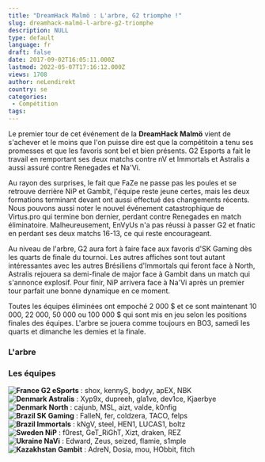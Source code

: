 ```yaml
---
title: "DreamHack Malmö : L'arbre, G2 triomphe !"
slug: dreamhack-malmö-l-arbre-g2-triomphe
description: NULL
type: default
language: fr
draft: false
date: 2017-09-02T16:05:11.000Z
lastmod: 2022-05-07T17:16:12.000Z
views: 1708
author: neLendirekt
country: se
categories:
 - Compétition
tags:
---
```

Le premier tour de cet événement de la **DreamHack Malmö** vient de s'achever et le moins que l'on puisse dire est que la compétitoin a tenu ses promesses et que les favoris sont bel et bien présents. G2 Esports a fait le travail en remportant ses deux matchs contre nV et Immortals et Astralis a aussi assuré contre Renegades et Na'Vi.

Au rayon des surprises, le fait que FaZe ne passe pas les poules et se retrouve derrière NiP et Gambit, l'équipe reste jeune certes, mais les deux formations terminant devant ont aussi effectué des changements récents. Nous pouvons aussi noter le nouvel événement catastrophique de Virtus.pro qui termine bon dernier, perdant contre Renegades en match éliminatoire. Malheureusement, EnVyUs n'a pas réussi à passer G2 et fnatic en perdant ses deux matchs 16-13, ce qui reste encourageant.

Au niveau de l'arbre, G2 aura fort à faire face aux favoris d'SK Gaming dès les quarts de finale du tournoi. Les autres affiches sont tout autant intéressantes avec les autres Brésiliens d'Immortals qui feront face à North, Astralis rejouera sa demi-finale de major face à Gambit dans un match qui s'annonce explosif. Pour finir, NiP arrivera face à Na'Vi après un premier tour parfait une bonne dynamique en ce moment.

Toutes les équipes éliminées ont empoché 2 000 $ et ce sont maintenant 10 000, 22 000, 50 000 ou 100 000 $ qui sont mis en jeu selon les positions finales des équipes. L'arbre se jouera comme toujours en BO3, samedi les quarts et dimanche les demies et la finale.

### **L'arbre**

### **Les équipes**

**![France](/images/countries/fr.svg)⁠ G2 eSports** : shox, kennyS, bodyy, apEX, NBK  
**![Denmark](/images/countries/dk.svg)⁠ Astralis** : Xyp9x, dupreeh, gla1ve, dev1ce, Kjaerbye  
**![Denmark](/images/countries/dk.svg)⁠** **North** : cajunb, MSL, aizt, valde, k0nfig  
**![Brazil](/images/countries/br.svg)⁠ SK Gaming** : FalleN, fer, coldzera, TACO, felps  
**![Brazil](/images/countries/br.svg)⁠ Immortals** : kNgV, steel, HEN1, LUCAS1, boltz  
**![Sweden](/images/countries/se.svg)⁠ NiP** : f0rest, GeT\_RiGhT, Xizt, draken, REZ  
**![Ukraine](/images/countries/ua.svg)⁠ NaVi** : Edward, Zeus, seized, flamie, s1mple  
**![Kazakhstan](/images/countries/kz.svg)⁠ Gambit** : AdreN, Dosia, mou, HObbit, fitch
